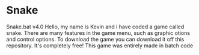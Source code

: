 # Snake
Snake.bat v4.0
Hello, my name is Kevin and i have coded a game called snake. There are many features in the game menu, such as graphic otions and control options. To download the game you can download it off this repository. It's completely free! This game was entirely made in batch code
